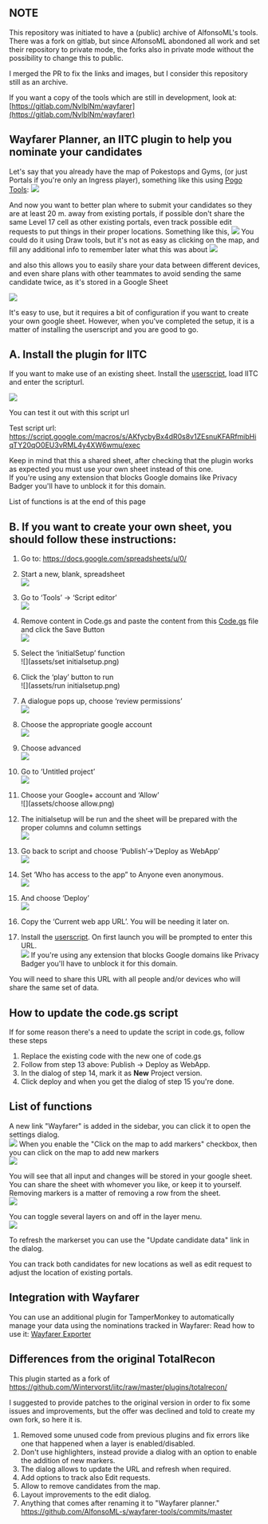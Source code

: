 ## NOTE

This repository was initiated to have a (public) archive of AlfonsoML's tools. There was a fork on gitlab, but since AlfonsoML abondoned all work and set their repository to private mode, the forks also in private mode without the possibility to change this to public.

I merged the PR to fix the links and images, but I consider this repository still as an archive.


If you want a copy of the tools which are still in development, look at:
[https://gitlab.com/NvlblNm/wayfarer](https://gitlab.com/NvlblNm/wayfarer)




## Wayfarer Planner, an IITC plugin to help you nominate your candidates

Let's say that you already have the map of Pokestops and Gyms, (or just Portals if you're only an Ingress player), something like this using [Pogo Tools](https://github.com/AlfonsoML-s/pogo-s2):
![](assets/mapwithpogo.png)

And now you want to better plan where to submit your candidates so they are at least 20 m. away from existing portals, if possible don't share the same Level 17 cell as other existing portals, even track possible edit requests to put things in their proper locations. Something like this, 
![](assets/markersonthemap.png)
You could do it using Draw tools, but it's not as easy as clicking on the map, and fill any additional info to remember later what this was about
![](assets/mapwitheditdialogue.png)

and also this allows you to easily share your data between different devices, and even share plans with other teammates to avoid sending the same candidate twice, as it's stored in a Google Sheet

![](assets/filledsheet.png)

It's easy to use, but it requires a bit of configuration if you want to create your own google sheet. However, when you've completed the setup, it is a matter of installing the userscript and you are good to go.

## A. Install the plugin for IITC 
If you want to make use of an existing sheet. Install the [userscript](https://github.com/AlfonsoML-s/wayfarer-tools/raw/master/wayfarer-planner.user.js), load IITC and enter the scripturl.

![](assets/enterscripturl.png)

You can test it out with this script url

Test script url: https://script.google.com/macros/s/AKfycbyBx4dR0s8v1ZEsnuKFARfmibHiqTY20qO0EU3vRML4y4XW6wmu/exec

Keep in mind that this a shared sheet, after checking that the plugin works as expected you must use your own sheet instead of this one.<br/>
If you're using any extension that blocks Google domains like Privacy Badger you'll have to unblock it for this domain.

List of functions is at the end of this page

## B. If you want to create your own sheet, you should follow these instructions:

 1. Go to: https://docs.google.com/spreadsheets/u/0/
 2. Start a new, blank, spreadsheet<br/>
![](assets/startnewspreadsheet.png)

 3. Go to ‘Tools’ -> ‘Script editor’<br/>
![](assets/toolsmenu.png)

 4. Remove content in Code.gs and paste the content from this [Code.gs](Code.gs) file and click the Save Button<br/>
![](assets/setsheetscriptcontent.png)

 5. Select the ‘initialSetup’ function<br/>
![](assets/set initialsetup.png)

 6. Click the ‘play’ button to run<br/>
![](assets/run initialsetup.png)

 7. A dialogue pops up, choose ‘review permissions’<br/>
![](assets/authorizationrequired.png)

 8. Choose the appropriate google account<br/>
![](assets/choosegoogleaccount.png)

 9. Choose advanced<br/>
![](assets/chooseadvanced.png)

 10. Go to ‘Untitled project’<br/>
![](assets/gotountitled.png)

 11. Choose your Google+ account and ‘Allow’<br/>
![](assets/choose allow.png)

 12. The initialsetup will be run and the sheet will be prepared with the proper columns and column settings<br/>
![](assets/sheetcolumnsfilled.png)

 13. Go back to script and choose ‘Publish’->’Deploy as WebApp’<br/>
![](assets/publishwebapp.png)

 14. Set ‘Who has access to the app” to Anyone even anonymous.<br/>
![](assets/deploywebapp.png)

 15. And choose ‘Deploy’<br/>
![](assets/webapppublished.png)

 16. Copy the ‘Current web app URL’. You will be needing it later on.<br/>

 17. Install the [userscript](https://github.com/AlfonsoML-s/wayfarer-tools/raw/master/wayfarer-planner.user.js). On first launch you will be prompted to enter this URL.<br/>
![](assets/enterscripturl.png)
If you're using any extension that blocks Google domains like Privacy Badger you'll have to unblock it for this domain.<br/>

You will need to share this URL with all people and/or devices who will share the same set of data.

## How to update the code.gs script
If for some reason there's a need to update the script in code.gs, follow these steps
1. Replace the existing code with the new one of code.gs  
2. Follow from step 13 above: Publish -> Deploy as WebApp.  
3. In the dialog of step 14, mark it as **New** Project version.   
4. Click deploy and when you get the dialog of step 15 you're done.  

## List of functions
A new link "Wayfarer" is added in the sidebar, you can click it to open the settings dialog.<br />
![](assets/dialog.png)
When you enable the "Click on the map to add markers" checkbox, then you can click on the map to add new markers<br />
![](assets/clickonmap.png)

You will see that all input and changes will be stored in your google sheet. You can share the sheet with whomever you like, or keep it to yourself. Removing markers is a matter of removing a row from the sheet.<br/>
![](assets/filledsheet.png)

You can toggle several layers on and off in the layer menu.<br/>
![](assets/layerselection.png)

To refresh the markerset you can use the "Update candidate data" link in the dialog.

You can track both candidates for new locations as well as edit request to adjust the location of existing portals.

## Integration with Wayfarer
You can use an additional plugin for TamperMonkey to automatically manage your data using the nominations tracked in Wayfarer:
Read how to use it: [Wayfarer Exporter](exporter.md)

## Differences from the original TotalRecon
This plugin started as a fork of https://github.com/Wintervorst/iitc/raw/master/plugins/totalrecon/  

I suggested to provide patches to the original version in order to fix some issues and improvements, but the offer was declined and told to create my own fork, so here it is.  
1. Removed some unused code from previous plugins and fix errors like one that happened when a layer is enabled/disabled.  
2. Don't use highlighters, instead provide a dialog with an option to enable the addition of new markers.  
3. The dialog allows to update the URL and refresh when required.  
4. Add options to track also Edit requests.
5. Allow to remove candidates from the map.  
6. Layout improvements to the edit dialog.
7. Anything that comes after renaming it to "Wayfarer planner." https://github.com/AlfonsoML-s/wayfarer-tools/commits/master
